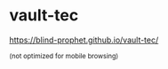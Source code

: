 # vault-tec

https://blind-prophet.github.io/vault-tec/

<sub>(not optimized for mobile browsing)</sub>
